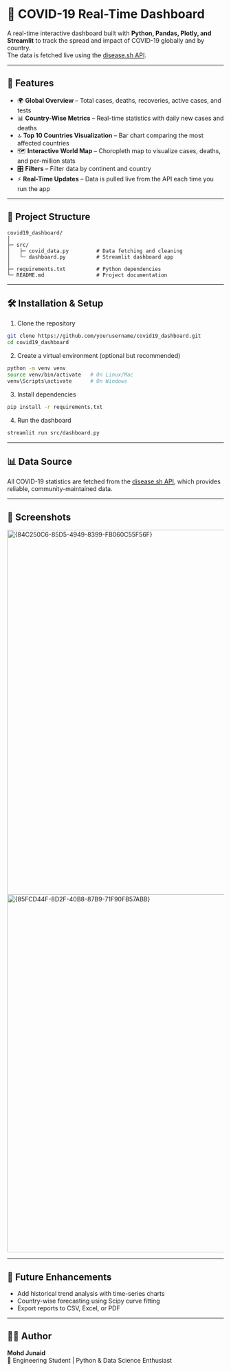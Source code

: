 # 🦠 COVID-19 Real-Time Dashboard  

A real-time interactive dashboard built with **Python, Pandas, Plotly, and Streamlit** to track the spread and impact of COVID-19 globally and by country.  
The data is fetched live using the [disease.sh API](https://disease.sh).  

---

## 🚀 Features  

- 🌍 **Global Overview** – Total cases, deaths, recoveries, active cases, and tests  
- 📊 **Country-Wise Metrics** – Real-time statistics with daily new cases and deaths  
- 🔝 **Top 10 Countries Visualization** – Bar chart comparing the most affected countries  
- 🗺️ **Interactive World Map** – Choropleth map to visualize cases, deaths, and per-million stats  
- 🎛️ **Filters** – Filter data by continent and country  
- ⚡ **Real-Time Updates** – Data is pulled live from the API each time you run the app  

---

## 📂 Project Structure  

```
covid19_dashboard/
│
├─ src/
│   ├─ covid_data.py         # Data fetching and cleaning
│   └─ dashboard.py          # Streamlit dashboard app
│
├─ requirements.txt          # Python dependencies
└─ README.md                 # Project documentation
```

---

## 🛠️ Installation & Setup  

1. Clone the repository  
```bash
git clone https://github.com/yourusername/covid19_dashboard.git
cd covid19_dashboard
```

2. Create a virtual environment (optional but recommended)  
```bash
python -m venv venv
source venv/bin/activate   # On Linux/Mac
venv\Scripts\activate      # On Windows
```

3. Install dependencies  
```bash
pip install -r requirements.txt
```

4. Run the dashboard  
```bash
streamlit run src/dashboard.py
```

---

## 📊 Data Source  

All COVID-19 statistics are fetched from the [disease.sh API](https://disease.sh/), which provides reliable, community-maintained data.  

---

## 📸 Screenshots  

<img width="1901" height="846" alt="{84C250C6-85D5-4949-8399-FB060C55F56F}" src="https://github.com/user-attachments/assets/c0f0d596-bcee-4969-9712-1e863e1060c3" />
<img width="1901" height="830" alt="{85FCD44F-8D2F-40B8-87B9-71F90FB57ABB}" src="https://github.com/user-attachments/assets/9c562850-c18a-45c2-b4e8-6777f09f3b29" />

  

---

## 📌 Future Enhancements  

- Add historical trend analysis with time-series charts  
- Country-wise forecasting using Scipy curve fitting  
- Export reports to CSV, Excel, or PDF  

---

## 👨‍💻 Author  

**Mohd Junaid**  
📌 Engineering Student | Python & Data Science Enthusiast  

